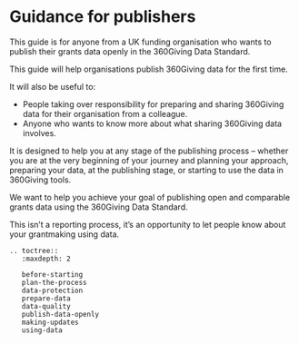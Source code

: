 # Guidance for publishers
This guide is for anyone from a UK funding organisation who wants to publish their grants data openly in the 360Giving Data Standard. 

This guide will help organisations publish 360Giving data for the first time.

It will also be useful to:
- People taking over responsibility for preparing and sharing 360Giving data for their organisation from a colleague.
- Anyone who wants to know more about what sharing 360Giving data involves.

It is designed to help you at any stage of the publishing process – whether you are at the very beginning of your journey and planning your approach, preparing your data, at the publishing stage, or starting to use the data in 360Giving tools.

We want to help you achieve your goal of publishing open and comparable grants data using the 360Giving Data Standard.

This isn’t a reporting process, it’s an opportunity to let people know about your grantmaking using data.

```eval_rst
.. toctree::
   :maxdepth: 2
   
   before-starting
   plan-the-process
   data-protection
   prepare-data
   data-quality
   publish-data-openly
   making-updates
   using-data

```
